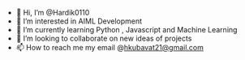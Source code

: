 - 👋 Hi, I’m @Hardik0110
- 👀 I’m interested in AIML Development
- 🌱 I’m currently learning Python , Javascript and Machine Learning
- 💞️ I’m looking to collaborate on new ideas of projects
- 📫 How to reach me my email @hkubavat21@gmail.com

<!---
Hardik0110/Hardik0110 is a ✨ special ✨ repository because its `README.md` (this file) appears on your GitHub profile.
You can click the Preview link to take a look at your changes.
--->
